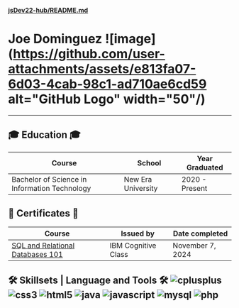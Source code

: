 [**jsDev22-hub/README.md**](https://github.com/your-username/jsDev22-hub/blob/main/README.md)

# Joe Dominguez                                            ![image](https://github.com/user-attachments/assets/e813fa07-6d03-4cab-98c1-ad710ae6cd59 alt="GitHub Logo" width="50"/)



------------------------------------------------------------------------------------------------------

## 🎓 Education 🎓

| Course                                          | School                          | Year Graduated   |
|-------------------------------------------------|---------------------------------|------------------|
| Bachelor of Science in Information Technology  | New Era University              | 2020 - Present   |

## 🧾 Certificates 🧾

| Course                              | Issued by         | Date completed  |
|-------------------------------------|-------------------|------------------|
| [SQL and Relational Databases 101](https://courses.cognitiveclass.ai/certificates/c595c8d931b14d28b74b6610c3a889eb) | IBM Cognitive Class | November 7, 2024 |


## 🛠 Skillsets | Language and Tools 🛠 ![cplusplus](https://img.shields.io/badge/C++-00599C?style=flat-square&logo=cplusplus&logoColor=white) ![css3](https://img.shields.io/badge/CSS3-1572B6?style=flat-square&logo=css3&logoColor=white) ![html5](https://img.shields.io/badge/HTML5-E34F26?style=flat-square&logo=html5&logoColor=white) ![java](https://img.shields.io/badge/Java-007396?style=flat-square&logo=java&logoColor=white) ![javascript](https://img.shields.io/badge/JavaScript-F7DF1E?style=flat-square&logo=javascript&logoColor=black) ![mysql](https://img.shields.io/badge/MySQL-4479A1?style=flat-square&logo=mysql&logoColor=white) ![php](https://img.shields.io/badge/PHP-777BB4?style=flat-square&logo=php&logoColor=white)
